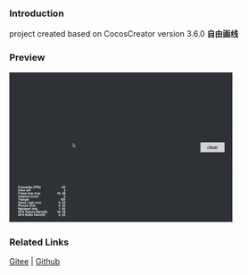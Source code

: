 ### Introduction

project created based on CocosCreator version 3.6.0 **自由画线** 

### Preview
![image](../../../gif/202203/2022030414.gif)

### Related Links
[Gitee](https://gitee.com/mirrors_cocos-creator/example-cases/tree/master/assets/cases/graphics/demo) | [Github](https://github.com/cocos-creator/example-cases/tree/master/assets/cases/graphics/demo)